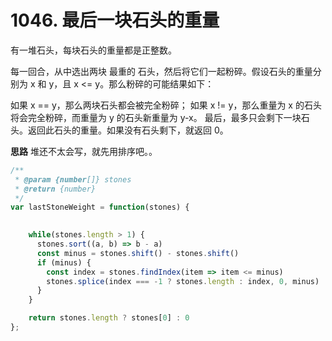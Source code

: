 # 1046. 最后一块石头的重量
有一堆石头，每块石头的重量都是正整数。

每一回合，从中选出两块 最重的 石头，然后将它们一起粉碎。假设石头的重量分别为 x 和 y，且 x <= y。那么粉碎的可能结果如下：

如果 x == y，那么两块石头都会被完全粉碎；
如果 x != y，那么重量为 x 的石头将会完全粉碎，而重量为 y 的石头新重量为 y-x。
最后，最多只会剩下一块石头。返回此石头的重量。如果没有石头剩下，就返回 0。

**思路**
堆还不太会写，就先用排序吧。。


```js
/**
 * @param {number[]} stones
 * @return {number}
 */
var lastStoneWeight = function(stones) {
    

    while(stones.length > 1) {
      stones.sort((a, b) => b - a)
      const minus = stones.shift() - stones.shift()
      if (minus) {
        const index = stones.findIndex(item => item <= minus)
        stones.splice(index === -1 ? stones.length : index, 0, minus)
      }
    }

    return stones.length ? stones[0] : 0
};
```